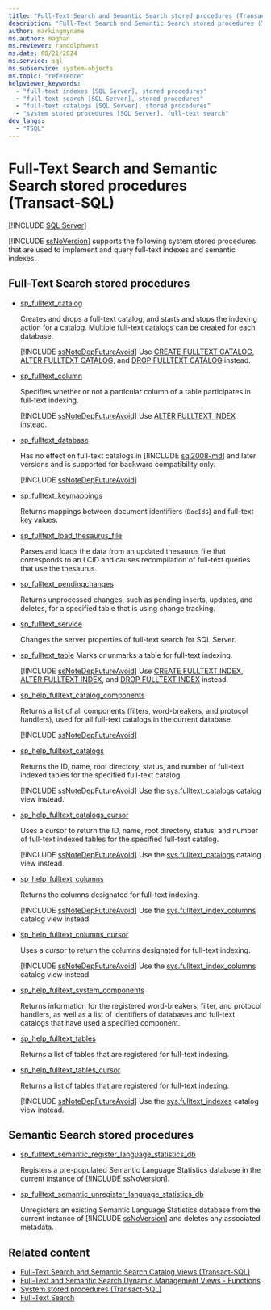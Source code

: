 ```yaml
---
title: "Full-Text Search and Semantic Search stored procedures (Transact-SQL)"
description: "Full-Text Search and Semantic Search stored procedures (Transact-SQL)"
author: markingmyname
ms.author: maghan
ms.reviewer: randolphwest
ms.date: 08/21/2024
ms.service: sql
ms.subservice: system-objects
ms.topic: "reference"
helpviewer_keywords:
  - "full-text indexes [SQL Server], stored procedures"
  - "full-text search [SQL Server], stored procedures"
  - "full-text catalogs [SQL Server], stored procedures"
  - "system stored procedures [SQL Server], full-text search"
dev_langs:
  - "TSQL"
---
```

# Full-Text Search and Semantic Search stored procedures (Transact-SQL)

[!INCLUDE [SQL Server](../../includes/applies-to-version/sqlserver.md)]

[!INCLUDE [ssNoVersion](../../includes/ssnoversion-md.md)] supports the following system stored procedures that are used to implement and query full-text indexes and semantic indexes.

## Full-Text Search stored procedures

- [sp_fulltext_catalog](sp-fulltext-catalog-transact-sql.md)

  Creates and drops a full-text catalog, and starts and stops the indexing action for a catalog. Multiple full-text catalogs can be created for each database.

  [!INCLUDE [ssNoteDepFutureAvoid](../../includes/ssnotedepfutureavoid-md.md)] Use [CREATE FULLTEXT CATALOG](../../t-sql/statements/create-fulltext-catalog-transact-sql.md), [ALTER FULLTEXT CATALOG](../../t-sql/statements/alter-fulltext-catalog-transact-sql.md), and [DROP FULLTEXT CATALOG](../../t-sql/statements/drop-fulltext-catalog-transact-sql.md) instead.

- [sp_fulltext_column](sp-fulltext-column-transact-sql.md)

  Specifies whether or not a particular column of a table participates in full-text indexing.

  [!INCLUDE [ssNoteDepFutureAvoid](../../includes/ssnotedepfutureavoid-md.md)] Use [ALTER FULLTEXT INDEX](../../t-sql/statements/alter-fulltext-index-transact-sql.md) instead.

- [sp_fulltext_database](sp-fulltext-database-transact-sql.md)

  Has no effect on full-text catalogs in [!INCLUDE [sql2008-md](../../includes/sql2008-md.md)] and later versions and is supported for backward compatibility only.

  [!INCLUDE [ssNoteDepFutureAvoid](../../includes/ssnotedepfutureavoid-md.md)]

- [sp_fulltext_keymappings](sp-fulltext-keymappings-transact-sql.md)

  Returns mappings between document identifiers (`DocId`s) and full-text key values.

- [sp_fulltext_load_thesaurus_file](sp-fulltext-load-thesaurus-file-transact-sql.md)

  Parses and loads the data from an updated thesaurus file that corresponds to an LCID and causes recompilation of full-text queries that use the thesaurus.

- [sp_fulltext_pendingchanges](sp-fulltext-pendingchanges-transact-sql.md)

  Returns unprocessed changes, such as pending inserts, updates, and deletes, for a specified table that is using change tracking.

- [sp_fulltext_service](sp-fulltext-service-transact-sql.md)

  Changes the server properties of full-text search for SQL Server.

- [sp_fulltext_table](sp-fulltext-table-transact-sql.md)
  Marks or unmarks a table for full-text indexing.

  [!INCLUDE [ssNoteDepFutureAvoid](../../includes/ssnotedepfutureavoid-md.md)] Use [CREATE FULLTEXT INDEX](../../t-sql/statements/create-fulltext-index-transact-sql.md), [ALTER FULLTEXT INDEX](../../t-sql/statements/alter-fulltext-index-transact-sql.md), and [DROP FULLTEXT INDEX](../../t-sql/statements/drop-fulltext-index-transact-sql.md) instead.

- [sp_help_fulltext_catalog_components](sp-help-fulltext-catalog-components-transact-sql.md)

  Returns a list of all components (filters, word-breakers, and protocol handlers), used for all full-text catalogs in the current database.

  [!INCLUDE [ssNoteDepFutureAvoid](../../includes/ssnotedepfutureavoid-md.md)]

- [sp_help_fulltext_catalogs](sp-help-fulltext-catalogs-transact-sql.md)

  Returns the ID, name, root directory, status, and number of full-text indexed tables for the specified full-text catalog.

  [!INCLUDE [ssNoteDepFutureAvoid](../../includes/ssnotedepfutureavoid-md.md)] Use the [sys.fulltext_catalogs](../system-catalog-views/sys-fulltext-catalogs-transact-sql.md) catalog view instead.

- [sp_help_fulltext_catalogs_cursor](sp-help-fulltext-catalogs-cursor-transact-sql.md)

  Uses a cursor to return the ID, name, root directory, status, and number of full-text indexed tables for the specified full-text catalog.

  [!INCLUDE [ssNoteDepFutureAvoid](../../includes/ssnotedepfutureavoid-md.md)] Use the [sys.fulltext_catalogs](../system-catalog-views/sys-fulltext-catalogs-transact-sql.md) catalog view instead.

- [sp_help_fulltext_columns](sp-help-fulltext-columns-transact-sql.md)

  Returns the columns designated for full-text indexing.

  [!INCLUDE [ssNoteDepFutureAvoid](../../includes/ssnotedepfutureavoid-md.md)] Use the [sys.fulltext_index_columns](../system-catalog-views/sys-fulltext-index-columns-transact-sql.md) catalog view instead.

- [sp_help_fulltext_columns_cursor](sp-help-fulltext-columns-cursor-transact-sql.md)

  Uses a cursor to return the columns designated for full-text indexing.

  [!INCLUDE [ssNoteDepFutureAvoid](../../includes/ssnotedepfutureavoid-md.md)] Use the [sys.fulltext_index_columns](../system-catalog-views/sys-fulltext-index-columns-transact-sql.md) catalog view instead.

- [sp_help_fulltext_system_components](sp-help-fulltext-system-components-transact-sql.md)

  Returns information for the registered word-breakers, filter, and protocol handlers, as well as a list of identifiers of databases and full-text catalogs that have used a specified component.

- [sp_help_fulltext_tables](sp-help-fulltext-tables-transact-sql.md)

  Returns a list of tables that are registered for full-text indexing.

- [sp_help_fulltext_tables_cursor](sp-help-fulltext-tables-cursor-transact-sql.md)

  Returns a list of tables that are registered for full-text indexing.

  [!INCLUDE [ssNoteDepFutureAvoid](../../includes/ssnotedepfutureavoid-md.md)] Use the [sys.fulltext_indexes](../system-catalog-views/sys-fulltext-indexes-transact-sql.md) catalog view instead.

## Semantic Search stored procedures

- [sp_fulltext_semantic_register_language_statistics_db](sp-fulltext-semantic-register-language-statistics-db-transact-sql.md)

  Registers a pre-populated Semantic Language Statistics database in the current instance of [!INCLUDE [ssNoVersion](../../includes/ssnoversion-md.md)].

- [sp_fulltext_semantic_unregister_language_statistics_db](sp-fulltext-semantic-unregister-language-statistics-db-transact-sql.md)

  Unregisters an existing Semantic Language Statistics database from the current instance of [!INCLUDE [ssNoVersion](../../includes/ssnoversion-md.md)] and deletes any associated metadata.

## Related content

- [Full-Text Search and Semantic Search Catalog Views (Transact-SQL)](../system-catalog-views/full-text-search-and-semantic-search-catalog-views-transact-sql.md)
- [Full-Text and Semantic Search Dynamic Management Views - Functions](../system-dynamic-management-views/full-text-and-semantic-search-dynamic-management-views-functions.md)
- [System stored procedures (Transact-SQL)](system-stored-procedures-transact-sql.md)
- [Full-Text Search](../search/full-text-search.md)
